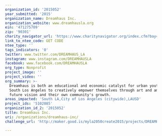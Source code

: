 ```yaml
---
organization_id: '2015052'
year_submitted: '2015'
organization_name: Dreamhaus Inc.
organization_website: www.dreamhausla.org
ein: '471275709'
zip: '90301'
charity_navigator_url: 'https://www.charitynavigator.org/index.cfm?bay=search.profile&ein=471275709'
link_to_ntee_code: GET CODE
ntee_type: ''
tags_indicators: '0'
twitter: www.twitter.com/DREAMHAUS_LA
instagram: www.instagram.com/DREAMHAUSLA
facebook: www.facebook.com/DREAMHAUSLA
org_type: Nonprofit
project_image: ''
project_video: ''
org_summary: >-
  Dreamhaus is both an educational and economic catalyst for urban youth in
  South Los Angeles to creatively empower themselves through art and amplify the
  future vision and their own community's growth.
areas_impacted: 'South LA,City of Los Angeles (citywide),LAUSD'
project_ids: '5102085'
organization_id_2: '2015052'
title: Dreamhaus Inc.
uri: /organizations/dreamhaus-inc/
challenge_url: 'http://maker.good.is/myla2050create2015/projects/DREAMHAUS.html'

---
```

